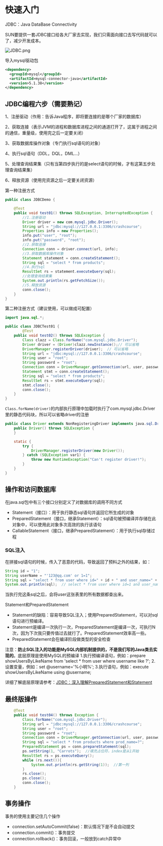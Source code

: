 # 快速入门

JDBC：Java DataBase Connectivity

SUN要提供一套JDBC接口给各大厂家去实现，我们只需面向接口去写代码就可以了，减少开发成本。

![JDBC.png](https://tva1.sinaimg.cn/large/007S8ZIlly1gh916nb5w1j30jg093ab4.jpg)

导入mysql驱动包

```xml
<dependency>
  <groupId>mysql</groupId>
  <artifactId>mysql-connector-java</artifactId>
  <version>5.1.38</version>
</dependency>
```



## JDBC编程六步（需要熟记）
1、注册驱动（作用：告诉Java程序，即将要连接的是哪个厂家的数据库）

2、获取连接（表示JVM的进程和数据库进程之间的通道打开了，这属于进程之间的通信，重量级，使用完之后一定要关闭）

3、获取数据库操作对象（专门执行sql语句的对象）

4、执行sql语句（DDL，DQL，DML...）

5、处理查询结果集（只有当第四步执行的是select语句的时候，才有这第五步处理查询结果集）

6、释放资源（使用完资源之后一定要关闭资源）

第一种注册方式

```java
public class JDBCDemo {

    @Test
    public void test01() throws SQLException, InterruptedException {
        //1.注册驱动
        Driver driver = new com.mysql.jdbc.Driver();
        String url = "jdbc:mysql://127.0.0.1:3306/crashcourse";
        Properties info = new Properties();
        info.put("user", "root");
        info.put("password", "root");
        //2.获取连接
        Connection conn = driver.connect(url, info);
        //3.获取数据库操作对象
        Statement statement = conn.createStatement();
        String sql = "select * from products";
        //4.执行sql
        ResultSet rs = statement.executeQuery(sql);
        //处理查询结果集
        System.out.println(rs.getFetchSize());
        //5.释放资源
        conn.close();
    }
}
```

第二种注册方式（建议使用，可以做成可配置）

```java
import java.sql.*;

public class JDBCTest01 {
		@Test
    public void test02() throws SQLException {
        Class clazz = Class.forName("com.mysql.jdbc.Driver");
        Driver driver = (Driver)clazz.newInstance();// 可以省略
        DriverManager.registerDriver(driver);  // 可以省略
        String url = "jdbc:mysql://127.0.0.1:3306/crashcourse";
        String user = "root";
        String password = "root";
        Connection conn = DriverManager.getConnection(url, user, password);
        Statement stmt = conn.createStatement();
        String sql = "select * from products";
        ResultSet rs = stmt.executeQuery(sql);
        stmt.close();
        conn.close();
    }
}
```

`Class.forName(driver)`的内部执行原理中加载时执行了com.mysql.jdbc.Driver里的静态代码块，所以可以省略driver的注册

```java
public class Driver extends NonRegisteringDriver implements java.sql.Driver {
    public Driver() throws SQLException {
    }

    static {
        try {
            DriverManager.registerDriver(new Driver());
        } catch (SQLException var1) {
            throw new RuntimeException("Can't register driver!");
        }
    }
}
```

## 操作和访问数据库

在java.sql包中有三个接口分别定义了对数据库的调用不同方式

* Statement（接口）：用于执行静态sql语句并返回它所生成的对象
* PreparedStatement（接口，继承Statement）：sql语句被预编译并存储在此对象中，可以使用此对象多次高效的执行该语句
* CallableStatement（接口，继承PreparedStatement）：用于执行sql存储过程

### SQL注入
在拼接sql语句的时候，传入了恶意的代码，导致返回了预料之外的结果，如：
```java
String id = "1";
String userName = "'123@qq.com' or 1=1";
String sql = "select * from user where id=" + id + " and user_name=" + userName;
System.out.println(sql);  // select * from user where id=1 and user_name='123@qq.com' or 1=1
```
当执行完这条sql之后，会将user这张表里的所有数据都查出来。

Statement和PreparedStatement
* Statement的缺陷：容易导致SQL注入；使用PreparedStatement，可以对sql语句进行预编译。
* Statement是编译一次执行一次，PreparedStatement是编译一次，可执行N次，因为下次我只要传值过去就行了。PreparedStatement效率高一些。
* PreparedStatement会在编译阶段做类型的安全检查

注意：**防止SQL注入的功能是MySQL内部机制提供的，不是我们写的Java类去实现的**。底层原理是使用MySQL的预编译
1.执行预编译语句，例如：prepare showUsersByLikeName from 'select * from user where username like ?';
2.设置变量，例如：set @username='%小明%';
3.执行语句，例如：execute showUsersByLikeName using @username;

详细了解底层原理请参考：[JDBC：深入理解PreparedStatement和Statement](https://blog.csdn.net/Marvel__Dead/article/details/69486947)

## 最终版操作


```java
    @Test
    public void test04() throws Exception {
        Class.forName("com.mysql.jdbc.Driver");
        String url = "jdbc:mysql://127.0.0.1:3306/crashcourse";
        String user = "root";
        String password = "root";
        Connection conn = DriverManager.getConnection(url, user, password);
        String sql = "select * from products where prod_name=?";
        PreparedStatement ps = conn.prepareStatement(sql);
        ps.setString(1, "Carrots");  //填充占位符，index是从1开始
        ResultSet rs = ps.executeQuery();
        while (rs.next()){
            System.out.println(rs.getString(1));  //第一列
        }
        rs.close();
        ps.close();
        conn.close();
    }
```

## 事务操作

事务的使用主要记住几个操作

* connection.setAutoCommit(false)：默认情况下是不会自动提交
* connection.commit()：事务提交
*  connection.rollback()：事务回滚，一般放到catch异常中



